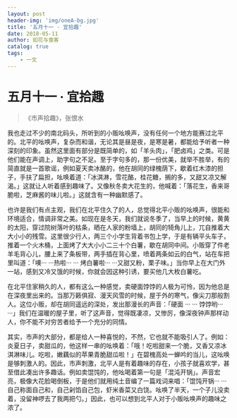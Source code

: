 ```yaml
---
layout: post
header-img: 'img/oneA-bg.jpg'
title: '五月十一 · 宜拾趣'
date: 2018-05-11
author: 如花与食客
catalog: true
tags:
    - 一文
---
```


# 五月十一 · 宜拾趣
> 《市声拾趣》，张恨水

我也走过不少的南北码头，所听到的小贩吆唤声，没有任何一个地方能赛过北平的。北平的吆唤声，复杂而和谐，无论其是昼是夜，是寒是暑，都能给予听者一种深刻的印象。虽然这里面有部分是既简单的，如「羊头肉」，「肥卤鸡」之类。可是他们能在声调上，助字句之不足。至于字句多的，那一份优美，就举不胜举，有的简直就是一首歌谣，例如夏天卖冰酪的，他在胡同的绿槐荫下，歇着红木漆的担子，手扶了扁担，吆唤着道：「冰淇淋，雪花酪，桂花糖，搁的多，又甜又凉又解渴。」这就让人听着感到趣味了。又像秋冬卖大花生的，他喊着：「落花生，香来哥脆啦，芝麻酱的味儿啦。」这就含有一种幽默感了。

也许是我们有点主观，我们在北平住久了的人，总觉得北平小贩的吆唤声，很能和环境适合，情调非常之美。如现在是冬天，我们就说冬季了，当早上的时候，黄黄的太阳，穿过院树落叶的枯条，晒在人家的粉墙上，胡同的犄角儿上，兀自推着大大小小的残雪。这里很少行人，两三个小学生背着书包上学，于是有辆平头车子，推着一个火木桶，上面烤了大大小小二三十个白薯，歇在胡同中间。小贩穿了件老羊毛背心儿，腰上来了条板带，两手插在背心里，喷着两条如云的白气，站在车把里叫道：「噢··· ···热啦··· ··· 烤白薯啦··· ···又甜又粉，栗子味。」当你早上在大门外一站，感到又冷又饿的时候，你就会因这种引诱，要买他几大枚白薯吃。

在北平住家稍久的人，都有这么一种感觉，卖硬面饽饽的人极为可怜，因为他总是在深夜里出来的。当那万籁俱寂、漫天风雪的时候，屋于外的寒气，像尖刀那般割人。这位小贩，却在胡同遥远的深处，发出那漫长的声音：「硬面 ··· ··· 饽饽哟··· ···」我们在温暖的屋子里，听了这声音，觉得既凄凉，又惨厉，像深夜钟声那样动人，你不能不对穷苦者给予一个充分的同情。

其实，市声的大部分，都是给人一种喜悦的，不然，它也就不能吸引人了。例如：炎夏日子，卖甜瓜的，他这样一串的吆唤着：「哦！吃啦甜来一个脆，又香又凉冰淇淋味儿。吃啦，嫩藕似的苹果青脆甜瓜啦！」在碧槐高处一蝉吟的当儿，这吆唤是够刺激人的。因此，市声刺激，北平人是有着趣味的存在，小孩子就喜欢学，甚至借此凑出许多趣话。例如卖馄饨的，他吆喝着第一句是「混沌开锅」。声音宏亮，极像大花脸喝倒板，于是他们就用纯土音编了一篇戏词来唱：「馄饨开锅··· ···自己称面自己和，自己剁馅自己包，虾米香菜又白饶。吆唤了半天，一个子儿没卖着，没留神啰去了我两把勺。」因此，也可以想到北平人对于小贩吆唤声的趣味之浓了。